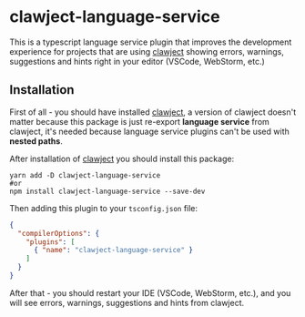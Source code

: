 # clawject-language-service

This is a typescript language service plugin that improves
the development experience for projects
that are using [clawject](https://www.npmjs.com/package/clawject) showing errors,
warnings, suggestions and hints right in your editor (VSCode, WebStorm, etc.)

## Installation
First of all - you should have installed [clawject](https://www.npmjs.com/package/clawject),
a version of clawject doesn't matter because this package is just re-export **language service** from clawject,
it's needed because language service plugins can't be used with **nested paths**.

After installation of [clawject](https://www.npmjs.com/package/clawject) you should install this package:

```shell
yarn add -D clawject-language-service
#or
npm install clawject-language-service --save-dev
```

Then adding this plugin to your `tsconfig.json` file:

```json
{
  "compilerOptions": {
    "plugins": [
      { "name": "clawject-language-service" }
    ]
  }
}
```

After that - you should restart your IDE (VSCode, WebStorm, etc.),
and you will see errors, warnings, suggestions and hints from clawject.
